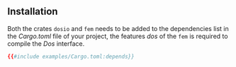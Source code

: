 ## Installation

Both the crates `dosio` and `fem` needs to be added to the dependencies list in the *Cargo.toml* file of your project, the features *dos* of the `fem` is required to compile the *Dos* interface.
```toml
{{#include examples/Cargo.toml:depends}}
